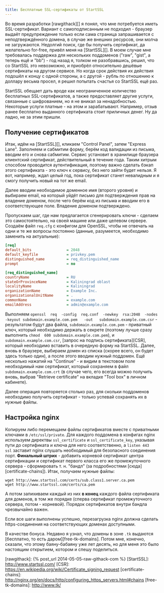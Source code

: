 ```yaml
---
title: Бесплатные SSL-сертификаты от StartSSL
---
```


Во  время  разработки  [rawgithack][]  я   понял,  что  мне  потребуется  иметь
SSL-сертификат.  Вариант  с  самоподписанным   не  подходил  -  браузер  выдаёт
предупреждение  только если  сама  страница  запрашивается с  неподтверждённого
домена,  в случае  же  внешних  ресурсов, они  молча  не загружаются.  Недолгий
поиск,  где бы  получить сертификат,  да  желательно for-free,  привёл меня  на
[StartSSL][]. В моем случае мне требовалась поддержка для нескольких поддоменов
("raw", "gist",  а теперь ещё  и "bb") - год  назад я, толком  не разобравшись,
решил,  что  со  StartSSL  это  невозможно,  и  приобрёл  относительно  дешёвые
сертификаты на  другом сервисе. Но  когда срок  действия их действия  подошёл к
концу с одной стороны, а с другой - рубль по отношению к доллару весьма просел,
я решил попытать счастья со StartSSL ещё раз.

StartSSL   обещает  дать   вроде  как   неограниченное  количество   бесплатных
SSL-сертификатов, а также предоставляет другие услуги, связанные с шифрованием,
но  я  не  вникал за  ненадобностью.  Некоторые  услуги  платные  - на  этом  и
зарабатывают.  Например,  отзыв  ранее бесплатно  выданного  сертификата  стоит
приличных денег. Ну да ладно, не за этим пришли.

## Получение сертификатов

Итак,  идём на  [StartSSL][], кликаем  "Control Panel",  затем "Express  Lane".
Заполняем  и сабмитим  форму,  берём  код валидации  из  письма,  вводим его  и
снова сабмитим.  Сервис установит  в хранилище браузера  клиентский сертификат,
действительный в течение года. Таким хитрым способом проводится аутентификация,
поэтому важно  сделать бэкап этого сертификата  - это ключ к  сервису, без него
зайти будет  нельзя. Я вот,  например, ждал  целый год, пока  сертификат станет
невалидным и я смогу получить новый на тот же email.

Далее вводим  необходимое доменное  имя (второго уровня)  и выбираем  email, на
который уйдёт  письмо для  подтверждения прав на  владение доменом,  после чего
берём  код из  письма и  вводим его  в соответствующее  поле. Владение  доменом
подтверждено.

Пропускаем  шаг,  где  нам  предлагается  сгенерировать  ключи  -  сделаем  это
самостоятельно,  на  своей  машине  или  даже  целевом  сервере.  Создаём  файл
`req.cfg` с  конфигом для OpenSSL,  чтобы не отвечать на  одни и те  же вопросы
постоянно (данные, разумеется, необходимо заменить на актуальные):

```ini
[req]
default_bits                = 2048
default_keyfile             = privkey.pem
distinguished_name          = req_distinguished_name
prompt                      = no

[req_distinguished_name]
countryName                 = RU
stateOrProvinceName         = Kaliningrad oblast
localityName                = Kaliningrad
organizationName            = Example Inc.
organizationalUnitName      = .
commonName                  = example.com
emailAddress                = admin@example.com
```

Выполняем  `openssl  req  -config  req.conf  -newkey  rsa:2048  -nodes  -keyout
subdomain.example.com.pem   -out   subdomain.example.com.csr`   -   результатом
будут  два   файла,  `subdomain.example.com.pem`  -  приватный   ключ,  который
необходимо  держать  в  секрете  (поэтому  лучше  сразу  выполнить  `chmod  600
subdomain.example.com.pem`), и `subdomain.example.com.csr`,  [запрос на подпись
сертификата][CSR], который  необходимо вставить в очередную  форму на StartSSL.
Далее, вновь в браузере, выбираем домен из списка (скорее всего, он будет здесь
только один),  а после этого вводим  нужный поддомен. Ещё несколько  нажатий на
"Continue"  - и  видим в  текстовом  поле необходимый  нам сертификат,  который
сохраняем в файл  `subdomain.example.com.crt` (в случае чего,  его всегда можно
получить вновь,  выбрав "Retrieve certificate"  на вкладке "Tool box"  в личном
кабинете).

Далее  операция  повторяется столько  раз,  для  скольки поддоменов  необходимо
получить сертификат - только успевай сохранять их в нужные файлы.

## Настройка nginx

Копируем  либо перемещаем  файлы  сертификатов вместе  с  приватными ключами  в
`/etc/ssl/private`. Для каждого поддомена  в конфигах nginx используем директвы
`ssl_certificate`  и  `ssl_certificate_key`,  указывая пути  до  сертификата  и
ключа  для него  соответственно,  а  `listen 443  ssl`  заставит nginx  слушать
необходимый  для безопасного  соединения порт.  **Финальный штрих**  - добавить
корневой  сертификат  центра  сертификации  и  сертификат  первого  класса  его
же  промежуточного  сервера -  сформировать  т.  н. "бандл"  (за  подробностями
[сюда][certificate-chains]). Итак, получаем нужные файлы:

```
wget http://www.startssl.com/certs/sub.class1.server.ca.pem
wget http://www.startssl.com/certs/ca.pem
```

А потом  запихиваем каждый  из них  **в конец**  каждого файла  сертификата для
доменов, в  том же порядке  (сперва сертификат промежуточного сервера,  потом -
корневой). Порядок сертификатов внутри бандла чрезвычайно важен.

Если   все  шаги   выполнены   успешно,  перезагрузка   nginx  должна   сделать
https-соединения на соответствующих доменах доступными.

В  качестве  бонуса.  Недавно  я  узнал,  что  домены  в  зоне  `.tk`  выдаются
[бесплатно, то  есть даром][free-tk-domains]. Потом мне,  конечно, сказали, что
этому баяну-бабаяну уже  лет десять, но для меня это  было настоящим открытием,
котором и спешу поделиться.



[rawgithack]: {% post_url 2014-05-05-raw-githack-com %}
[StartSSL]: http://www.startssl.com/
[CSR]: https://en.wikipedia.org/wiki/Certificate_signing_request
[certificate-chains]: http://nginx.org/en/docs/http/configuring_https_servers.html#chains
[free-tk-domains]: http://www.tk/
